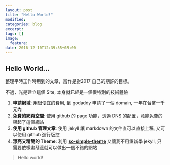 ```yaml
---
layout: post
title: "Hello World!"
modified:
categories: blog
excerpt:
tags: []
image:
  feature:
date: 2016-12-10T12:39:55+08:00
---
```


## Hello World...
整理平時工作時用到的文章，當作是對2017 自己的期許的目標。

不過，光是建立這個 Site, 本身就已經是一個很特別的技術體驗
 1. **申請網域**: 用很便宜的費用, 到 godaddy 申請了一個 domain, 一年在台幣一千元內
 2. **免費的網頁空間**: 使用 github 的 page 功能，透過 DNS 的配置，竟能免費的架起了這個網站
 3. **使用 github 管理文章**: 使用 jekyll 讓 markdown 的文件直可以直接上稿, 又可以使用 github 進行版控
 4. **漂亮又精簡的 Theme**: 利用 [**so-simple-theme**](https://github.com/mmistakes/so-simple-theme) 又讓我不用重新學 jekyll, 只需要依樣畫葫蘆就可以做出一個不錯的網站

 > Hello world!
